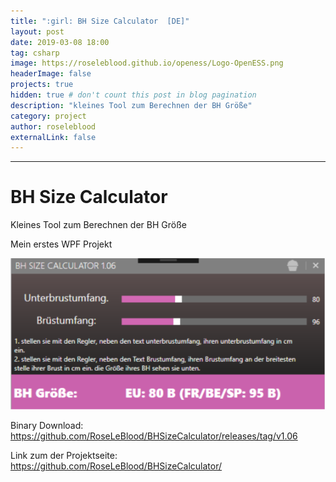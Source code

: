 ```yaml
---
title: ":girl: BH Size Calculator  [DE]"
layout: post
date: 2019-03-08 18:00
tag: csharp
image: https://roseleblood.github.io/openess/Logo-OpenESS.png
headerImage: false
projects: true
hidden: true # don't count this post in blog pagination
description: "kleines Tool zum Berechnen der BH Größe"
category: project
author: roseleblood
externalLink: false
---
```


---

# BH Size Calculator

Kleines Tool zum Berechnen der BH Größe

Mein erstes WPF Projekt

![Screenshot]( https://raw.githubusercontent.com/RoseLeBlood/BHSizeCalculator/master/img/scr_main.png)

Binary Download: https://github.com/RoseLeBlood/BHSizeCalculator/releases/tag/v1.06

Link zum der Projektseite: https://github.com/RoseLeBlood/BHSizeCalculator/
